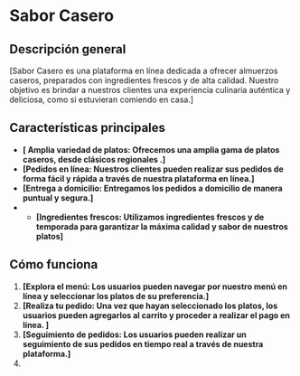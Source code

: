 # Sabor Casero

## Descripción general

[Sabor Casero es una plataforma en línea dedicada a ofrecer almuerzos caseros, preparados con ingredientes frescos y de alta calidad. Nuestro objetivo es brindar a nuestros clientes una experiencia culinaria auténtica y deliciosa, como si estuvieran comiendo en casa.]

## Características principales

* **[ Amplia variedad de platos: Ofrecemos una amplia gama de platos caseros, desde clásicos regionales .]**
* **[Pedidos en línea: Nuestros clientes pueden realizar sus pedidos de forma fácil y rápida a través de nuestra plataforma en línea.]**
* **[Entrega a domicilio: Entregamos los pedidos a domicilio de manera puntual y segura.]**
*  * **[Ingredientes frescos: Utilizamos ingredientes frescos y de temporada para garantizar la máxima calidad y sabor de nuestros platos]**
     

## Cómo funciona

1. **[Explora el menú: Los usuarios pueden navegar por nuestro menú en línea y seleccionar los platos de su preferencia.]**
2. **[Realiza tu pedido: Una vez que hayan seleccionado los platos, los usuarios pueden agregarlos al carrito y proceder a realizar el pago en línea. ]**
3. **[Seguimiento de pedidos: Los usuarios pueden realizar un seguimiento de sus pedidos en tiempo real a través de nuestra plataforma.]**
4. 


